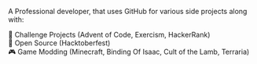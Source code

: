 A Professional developer, that uses GitHub for various side projects along with:

:christmas_tree: Challenge Projects (Advent of Code, Exercism, HackerRank)  
:tada: Open Source (Hacktoberfest)  
:video_game: Game Modding (Minecraft, Binding Of Isaac, Cult of the Lamb, Terraria)    
